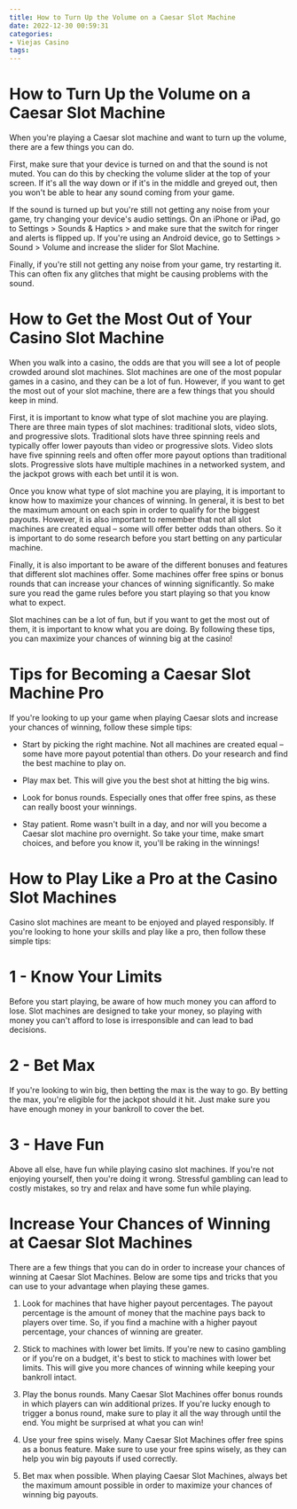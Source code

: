 ```yaml
---
title: How to Turn Up the Volume on a Caesar Slot Machine
date: 2022-12-30 00:59:31
categories:
- Viejas Casino
tags:
---
```



#  How to Turn Up the Volume on a Caesar Slot Machine

When you're playing a Caesar slot machine and want to turn up the volume, there are a few things you can do.

First, make sure that your device is turned on and that the sound is not muted. You can do this by checking the volume slider at the top of your screen. If it's all the way down or if it's in the middle and greyed out, then you won't be able to hear any sound coming from your game.

If the sound is turned up but you're still not getting any noise from your game, try changing your device's audio settings. On an iPhone or iPad, go to Settings > Sounds & Haptics > and make sure that the switch for ringer and alerts is flipped up. If you're using an Android device, go to Settings > Sound > Volume and increase the slider for Slot Machine.

Finally, if you're still not getting any noise from your game, try restarting it. This can often fix any glitches that might be causing problems with the sound.

#  How to Get the Most Out of Your Casino Slot Machine

When you walk into a casino, the odds are that you will see a lot of people crowded around slot machines. Slot machines are one of the most popular games in a casino, and they can be a lot of fun. However, if you want to get the most out of your slot machine, there are a few things that you should keep in mind.

First, it is important to know what type of slot machine you are playing. There are three main types of slot machines: traditional slots, video slots, and progressive slots. Traditional slots have three spinning reels and typically offer lower payouts than video or progressive slots. Video slots have five spinning reels and often offer more payout options than traditional slots. Progressive slots have multiple machines in a networked system, and the jackpot grows with each bet until it is won.

Once you know what type of slot machine you are playing, it is important to know how to maximize your chances of winning. In general, it is best to bet the maximum amount on each spin in order to qualify for the biggest payouts. However, it is also important to remember that not all slot machines are created equal – some will offer better odds than others. So it is important to do some research before you start betting on any particular machine.

Finally, it is also important to be aware of the different bonuses and features that different slot machines offer. Some machines offer free spins or bonus rounds that can increase your chances of winning significantly. So make sure you read the game rules before you start playing so that you know what to expect.

Slot machines can be a lot of fun, but if you want to get the most out of them, it is important to know what you are doing. By following these tips, you can maximize your chances of winning big at the casino!

#  Tips for Becoming a Caesar Slot Machine Pro 

If you're looking to up your game when playing Caesar slots and increase your chances of winning, follow these simple tips:

- Start by picking the right machine. Not all machines are created equal – some have more payout potential than others. Do your research and find the best machine to play on.

- Play max bet. This will give you the best shot at hitting the big wins.

- Look for bonus rounds. Especially ones that offer free spins, as these can really boost your winnings.

- Stay patient. Rome wasn't built in a day, and nor will you become a Caesar slot machine pro overnight. So take your time, make smart choices, and before you know it, you'll be raking in the winnings!

#  How to Play Like a Pro at the Casino Slot Machines 

Casino slot machines are meant to be enjoyed and played responsibly. If you're looking to hone your skills and play like a pro, then follow these simple tips:

# 1 - Know Your Limits 
Before you start playing, be aware of how much money you can afford to lose. Slot machines are designed to take your money, so playing with money you can't afford to lose is irresponsible and can lead to bad decisions. 

# 2 - Bet Max 
If you're looking to win big, then betting the max is the way to go. By betting the max, you're eligible for the jackpot should it hit. Just make sure you have enough money in your bankroll to cover the bet. 

# 3 - Have Fun 
Above all else, have fun while playing casino slot machines. If you're not enjoying yourself, then you're doing it wrong. Stressful gambling can lead to costly mistakes, so try and relax and have some fun while playing.

#  Increase Your Chances of Winning at Caesar Slot Machines

There are a few things that you can do in order to increase your chances of winning at Caesar Slot Machines. Below are some tips and tricks that you can use to your advantage when playing these games.

1. Look for machines that have higher payout percentages. The payout percentage is the amount of money that the machine pays back to players over time. So, if you find a machine with a higher payout percentage, your chances of winning are greater.

2. Stick to machines with lower bet limits. If you're new to casino gambling or if you're on a budget, it's best to stick to machines with lower bet limits. This will give you more chances of winning while keeping your bankroll intact.

3. Play the bonus rounds. Many Caesar Slot Machines offer bonus rounds in which players can win additional prizes. If you're lucky enough to trigger a bonus round, make sure to play it all the way through until the end. You might be surprised at what you can win!

4. Use your free spins wisely. Many Caesar Slot Machines offer free spins as a bonus feature. Make sure to use your free spins wisely, as they can help you win big payouts if used correctly.

5. Bet max when possible. When playing Caesar Slot Machines, always bet the maximum amount possible in order to maximize your chances of winning big payouts.